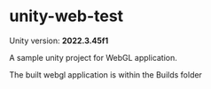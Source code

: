 # unity-web-test

Unity version: **2022.3.45f1**

A sample unity project for WebGL application.

The built webgl application is within the Builds folder
